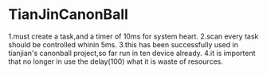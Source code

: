 # TianJinCanonBall
1.must create a task,and a timer of 10ms for system heart.
2.scan every task should be controlled whinin 5ms.
3.this has been successfully used in tianjian's canonball project,so far run in ten device already.
4.it is importent that no longer in use the delay(100) what it is waste of resources.
